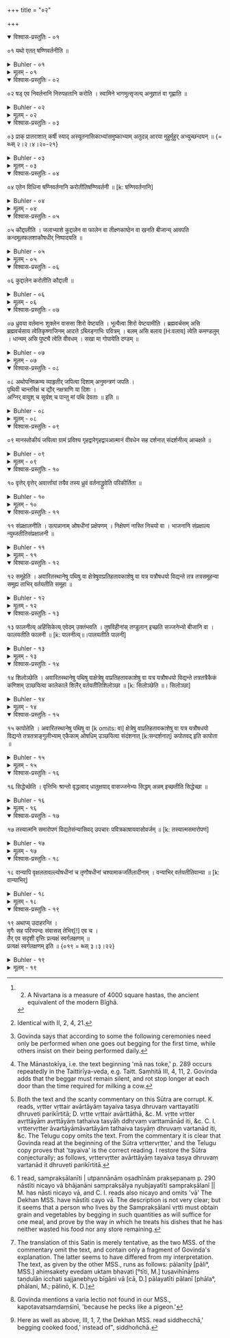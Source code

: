 +++
title = "०२"

+++
<details open><summary>विश्वास-प्रस्तुतिः - ०१</summary>

०१  यथो एतत् षण्णिवर्तनीति ॥
</details>

<details><summary>Buhler - ०१</summary>

1. As regards (the mode of subsistence called) Shaṇṇivartanī, (that) is (as follows):
</details>

<details><summary>मूलम् - ०१</summary>

०१  यथो एतत् षण्णिवर्तनीति ॥
</details>

<details open><summary>विश्वास-प्रस्तुतिः - ०२</summary>

०२  षड् एव निवर्तनानि निरुपहतानि करोति । स्वामिने भागमुत्सृजत्य् अनुज्ञातं वा गृह्णाति ॥
</details>

<details><summary>Buhler - ०२</summary>

2. He cultivates six Nivartanas (of) fallow (land); he gives a share to the owner (of the soil), or solicits his permission (to keep the whole produce). [^1] 


[^1]:  2. A Nivartana is a measure of 4000 square hastas, the ancient equivalent of the modern Bīghā.
</details>

<details><summary>मूलम् - ०२</summary>

०२  षड् एव निवर्तनानि निरुपहतानि करोति । स्वामिने भागमुत्सृजत्य् अनुज्ञातं वा गृह्णाति ॥
</details>

<details open><summary>विश्वास-प्रस्तुतिः - ०३</summary>

०३  प्राक् प्रातराशात् कर्षी स्याद् अस्यूतनासिकाभ्यांसमुष्काभ्याम् अतुदन्न् आरया मुहुर्मुहुर् अभ्युच्छन्दयन् ॥ {= ब्ध्स् २।२।४।२०-२१}
</details>

<details><summary>Buhler - ०३</summary>

3. Let him plough before breakfast with two bulls whose noses have not been pierced, not striking (them) with the goad, (but) frequently coaxing (them). [^2] 


[^2]:  Identical with II, 2, 4, 21.
</details>

<details><summary>मूलम् - ०३</summary>

०३  प्राक् प्रातराशात् कर्षी स्याद् अस्यूतनासिकाभ्यांसमुष्काभ्याम् अतुदन्न् आरया मुहुर्मुहुर् अभ्युच्छन्दयन् ॥ {= ब्ध्स् २।२।४।२०-२१}
</details>

<details open><summary>विश्वास-प्रस्तुतिः - ०४</summary>

०४  एतेन विधिना षण्निवर्तनानि करोतीतिषण्णिवर्तनी ॥ [k: षण्णिवर्तनानि]
</details>

<details><summary>Buhler - ०४</summary>

4. If he cultivates six Nivartanas in this manner (and subsists thereby), that is (the mode of living called) Shaṇṇivartanī (subsistence on six Nivartanas).
</details>

<details><summary>मूलम् - ०४</summary>

०४  एतेन विधिना षण्निवर्तनानि करोतीतिषण्णिवर्तनी ॥ [k: षण्णिवर्तनानि]
</details>

<details open><summary>विश्वास-प्रस्तुतिः - ०५</summary>

०५  कौद्दालीति । जलाभ्याशे कुद्दालेन वा फालेन वा तीक्ष्णकाष्ठेन वा खनति बीजान्य् आवपति कन्दमूलफलशाकौषधीर् निष्पादयति ॥
</details>

<details><summary>Buhler - ०५</summary>

5. (As regards the mode of subsistence called) Kauddālī, he digs up (the soil) near a water(-course or tank) with a spade, a ploughshare, or a pointed piece of wood, sows seed, (and) grows bulbs, roots, fruit, pot-herbs, and vegetables.
</details>

<details><summary>मूलम् - ०५</summary>

०५  कौद्दालीति । जलाभ्याशे कुद्दालेन वा फालेन वा तीक्ष्णकाष्ठेन वा खनति बीजान्य् आवपति कन्दमूलफलशाकौषधीर् निष्पादयति ॥
</details>

<details open><summary>विश्वास-प्रस्तुतिः - ०६</summary>

०६  कुद्दालेन करोतीति कौद्दाली ॥
</details>

<details><summary>Buhler - ०६</summary>

6. (If he thus) cultivates (land) with a spade (and lives on its produce), that is the (mode of life called) Kauddālī (subsistence by the spade). [^3] 


[^3]:  Govinda says that according to some the following ceremonies need only be performed when one goes out begging for the first time, while others insist on their being performed daily.
</details>

<details><summary>मूलम् - ०६</summary>

०६  कुद्दालेन करोतीति कौद्दाली ॥
</details>

<details open><summary>विश्वास-प्रस्तुतिः - ०७</summary>

०७  ध्रुवया वर्तमानः शुक्लेन वाससा शिरो वेष्टयति । भूत्यैत्वा शिरो वेष्टयामीति । ब्रह्मवर्चसम् असि ब्रह्मवर्चसाय त्वेतिकृष्णाजिनम् आदत्ते ऽब्लिङ्गाभिः पवित्रम् । बलम् असि बलाय [H:वलाय] त्वेति कमण्डलुम् । धान्यम् असि पुष्ट्यै त्वेति वीवधम् । सखा मा गोपायेति दण्डम् ॥
</details>

<details><summary>Buhler - ०७</summary>

7. He who lives by the (mode of subsistence called) Dhruvā, wraps up his head in a white dress (saying), 'For the sake of welfare I wrap thee up, O head,' (and) takes the skin of a black antelope (with the words), '(Thou art) spiritual pre-eminence, (I take thee) for the sake of spiritual pre-eminence;' the Pavitra (reciting) the Abliṅga texts; the water-pot (saying), 'Thou art strength, (I take) thee for [^4]  the sake of strength;' the yoke for carrying burdens (saying), 'Thou art grain, (I take) thee for the sake of prosperity;' the staff (saying), '(Thou art) a friend, protect me.'


[^4]:  The Mānastokīya, i.e. the text beginning 'mā nas toke,' p. 289 occurs repeatedly in the Taittirīya-veda, e.g. Taitt. Saṃhitā III, 4, 11, 2. Govinda adds that the beggar must remain silent, and rot stop longer at each door than the time required for milking a cow.
</details>

<details><summary>मूलम् - ०७</summary>

०७  ध्रुवया वर्तमानः शुक्लेन वाससा शिरो वेष्टयति । भूत्यैत्वा शिरो वेष्टयामीति । ब्रह्मवर्चसम् असि ब्रह्मवर्चसाय त्वेतिकृष्णाजिनम् आदत्ते ऽब्लिङ्गाभिः पवित्रम् । बलम् असि बलाय [H:वलाय] त्वेति कमण्डलुम् । धान्यम् असि पुष्ट्यै त्वेति वीवधम् । सखा मा गोपायेति दण्डम् ॥
</details>

<details open><summary>विश्वास-प्रस्तुतिः - ०८</summary>

०८  अथोपनिष्क्रम्य व्याहृतीर् जपित्वा दिशाम् अनुमन्त्रणं जपति ।  
पृथिवी चान्तरिक्षं च द्यौर् नक्षत्राणि या दिशः ।  
अग्निर् वायुश् च सूर्यश् च पान्तु मां पथि देवताः ॥ इति ॥
</details>

<details><summary>Buhler - ०८</summary>

8. On leaving (his hut), he mutters the Vyāhṛtis, and (afterwards the verse used for) hallowing the quarters of the horizon, 'May the earth, the middle sphere, the sky, the constellations, and all the quarters of the horizon, fire, air, and sun, (may all these) deities protect me on my road.'
</details>

<details><summary>मूलम् - ०८</summary>

०८  अथोपनिष्क्रम्य व्याहृतीर् जपित्वा दिशाम् अनुमन्त्रणं जपति ।  
पृथिवी चान्तरिक्षं च द्यौर् नक्षत्राणि या दिशः ।  
अग्निर् वायुश् च सूर्यश् च पान्तु मां पथि देवताः ॥ इति ॥
</details>

<details open><summary>विश्वास-प्रस्तुतिः - ०९</summary>

०९  मानस्तोकीयं जपित्वा ग्रामं प्रविश्य गृहद्वारेगृहद्वारआत्मानं वीवधेन सह दर्शनात् संदर्शनीत्य् आचक्षते ॥
</details>

<details><summary>Buhler - ०९</summary>

9. Because, after muttering the Mānastokīya (text) and entering the village, he shows himself with the yoke (on his shoulder) at the door of each house, they call it 'showing oneself.'
</details>

<details><summary>मूलम् - ०९</summary>

०९  मानस्तोकीयं जपित्वा ग्रामं प्रविश्य गृहद्वारेगृहद्वारआत्मानं वीवधेन सह दर्शनात् संदर्शनीत्य् आचक्षते ॥
</details>

<details open><summary>विश्वास-प्रस्तुतिः - १०</summary>

१०  वृत्तेर् वृत्तेर् अवार्त्तायां तयैव तस्य ध्रुवं वर्तनाद्ध्रुवेति परिकीर्तिता ॥
</details>

<details><summary>Buhler - १०</summary>

10. Because, if every (other) livelihood fails, he persistently (dhruvam) supports himself by this (mode of living), it is called Dhruvā (the unchangeable). [^5] 


[^5]:  Both the text and the scanty commentary on this Sūtra are corrupt. K. reads, vṛtter vṛttair avārtāyāṃ tayaiva tasya dhruvaṃ varttayatīti dhruveti parikīrtitā; D. vṛtte vṛttair avārttāthā, &c. M. vṛtte vṛtter avṛttāyām avṛttāyāṃ tathaiva tasyāḥ ddhṛvaṃ varttamānād iti, &c. C. I. vṛttervṛtter āvartāyāmāvartāyām tathaiva tasyāṃ dhruvaṃ vartanād iti, &c. The Telugu copy omits the text. From the commentary it is clear that Govinda read at the beginning of the Sūtra vṛttervṛtter,' and the Telugu copy proves that 'tayaiva' is the correct reading. I restore the Sūtra conjecturally; as follows, vṛttervṛtter avārttāyāṃ tayaiva tasya dhruvaṃ vartanād it dhruveti parikīrtitā.
</details>

<details><summary>मूलम् - १०</summary>

१०  वृत्तेर् वृत्तेर् अवार्त्तायां तयैव तस्य ध्रुवं वर्तनाद्ध्रुवेति परिकीर्तिता ॥
</details>

<details open><summary>विश्वास-प्रस्तुतिः - ११</summary>

११  संप्रक्षालनीति । उत्पन्नानाम् ओषधीनां प्रक्षेपणम् । निक्षेपणं नास्ति निचयो वा । भाजनानि संप्रक्षाल्य न्युब्जतीतिसंप्रक्षालनी ॥
</details>

<details><summary>Buhler - ११</summary>

11. (As regards the mode of life called) Samprakṣālanī, (if, in order to show that) there is no waste of the vegetable (substances) obtained nor [^6]  any hoarding, he turns the dishes, after washing them, upside down, (that is the livelihood called) Samprakṣālanī (living by washing).


[^6]:  1 read, samprakṣālanīti | utpannānām oṣadhīnām prakṣepaṇaṃ p. 290 nāstīti nicayo vā bhājanāni saṃprakṣālya nyubjayatīti samprakṣālanī || M. has nāsti nicayo vā, and C. I. reads also nicayo and omits 'vā' The Dekhan MSS. have nāstīti cayo vā. The description is not very clear; but it seems that a person who lives by the Samprakṣālanī vṛtti must obtain grain and vegetables by begging in such quantities as will suffice for one meal, and prove by the way in which he treats his dishes that he has neither wasted his food nor any store remaining.
</details>

<details><summary>मूलम् - ११</summary>

११  संप्रक्षालनीति । उत्पन्नानाम् ओषधीनां प्रक्षेपणम् । निक्षेपणं नास्ति निचयो वा । भाजनानि संप्रक्षाल्य न्युब्जतीतिसंप्रक्षालनी ॥
</details>

<details open><summary>विश्वास-प्रस्तुतिः - १२</summary>

१२  समूहेति । अवारितस्थानेषु पथिषु वा क्षेत्रेषुवाप्रतिहतावकाशेषु वा यत्र यत्रौषधयो विद्यन्ते तत्र तत्रसमूहन्या समुह्य ताभिर् वर्तयतीति समूहा ॥
</details>

<details><summary>Buhler - १२</summary>

12. As to the (mode of subsistence called) Samūhā, (if) he sweeps up (grain) with a broom in permitted places where (grain-bearing) plants are found, either on a road or in fields the access to which is not obstructed (by hedges), and lives on (what he has thus obtained), that (livelihood is called) Samūhā (living by sweeping).
</details>

<details><summary>मूलम् - १२</summary>

१२  समूहेति । अवारितस्थानेषु पथिषु वा क्षेत्रेषुवाप्रतिहतावकाशेषु वा यत्र यत्रौषधयो विद्यन्ते तत्र तत्रसमूहन्या समुह्य ताभिर् वर्तयतीति समूहा ॥
</details>

<details open><summary>विश्वास-प्रस्तुतिः - १३</summary>

१३  फालनीत्य् अहिंसिकेत्य् एवेदम् उक्तंभवति । तुषविहीनांस् तण्डुलान् इच्छति सज्जनेभ्यो बीजानि वा । फालयतीति फालनी ॥ [k: पालनीत्य्॥।पालयतीति पालनी]
</details>

<details><summary>Buhler - १३</summary>

13. As to the (mode of life called) Pālanī, it is also named Ahiṃsakā (not hurting), and the following (definition) is given. (If) he tries to obtain from virtuous men husked rice or seeds, and maintains (himself) thereby, that (is the mode of subsistence called) Pālanī. [^7] 


[^7]:  The translation of this Satin is merely tentative, as the two MSS. of the commentary omit the text, and contain only a fragment of Govinda's explanation. The latter seems to have differed from my interpretation. The text, as given by the other MSS., runs as follows: pālanīty [pāli°, MSS.] ahiṃsakety evedam uktam bhavati [°tīti, M.] tuṣavihīnāṃs taṇḍulān icchati sajjanebhyo bīgāni vā [cā, D.] pālayatīti pālanī [phāla°, phālani, M.; pālinō, K. D.]
</details>

<details><summary>मूलम् - १३</summary>

१३  फालनीत्य् अहिंसिकेत्य् एवेदम् उक्तंभवति । तुषविहीनांस् तण्डुलान् इच्छति सज्जनेभ्यो बीजानि वा । फालयतीति फालनी ॥ [k: पालनीत्य्॥।पालयतीति पालनी]
</details>

<details open><summary>विश्वास-प्रस्तुतिः - १४</summary>

१४  शिलोञ्छेति । अवारितस्थानेषु पथिषु वाक्षेत्रेषु वाप्रतिहतावकाशेषु वा यत्र यत्रौषधयो विद्यन्ते तत्रतत्रैकैकं कणिशम् उञ्छयित्वा कालेकाले शिलैर् वर्तयतीतिशिलोञ्छा ॥ [k: सिलोञ्छेति ॥। सिलोञ्छा]
</details>

<details><summary>Buhler - १४</summary>

14. As to the (mode of life called) Siloñchā, (if) he gleans single ears in permitted places where (grain-bearing) plants grow, on a road or in fields the access to which is not obstructed, and supports himself by (these) gleanings, (collected) from time to time, that (is the mode of subsistence called) Siloñchā (gleaning).
</details>

<details><summary>मूलम् - १४</summary>

१४  शिलोञ्छेति । अवारितस्थानेषु पथिषु वाक्षेत्रेषु वाप्रतिहतावकाशेषु वा यत्र यत्रौषधयो विद्यन्ते तत्रतत्रैकैकं कणिशम् उञ्छयित्वा कालेकाले शिलैर् वर्तयतीतिशिलोञ्छा ॥ [k: सिलोञ्छेति ॥। सिलोञ्छा]
</details>

<details open><summary>विश्वास-प्रस्तुतिः - १५</summary>

१५  कापोतेति । अवारितस्थानेषु पथिषु वा [k omits: वा] क्षेत्रेषु वाप्रतिहतावकाशेषु वा यत्र यत्रौषधयो विद्यन्ते तत्रतत्राङ्गुलीभ्याम् एकैकाम् ओषधिम् उञ्छयित्वा संदंशनात् [k:सन्दर्शनात्] कपोतवद् इति कापोता ॥
</details>

<details><summary>Buhler - १५</summary>

15. As to the (livelihood called) Kapotā, (if) he picks up with two fingers single grains in permitted places, where (grain-bearing) plants grow, either on the road or in fields the access to which is not obstructed, that (is called), because he acts like a pigeon, Kapotā (pigeon-life). [^8] 


[^8]:  Govinda mentions a varia lectio not found in our MSS., kapotavatsaṃdaṃśinī, 'because he pecks like a pigeon.'
</details>

<details><summary>मूलम् - १५</summary>

१५  कापोतेति । अवारितस्थानेषु पथिषु वा [k omits: वा] क्षेत्रेषु वाप्रतिहतावकाशेषु वा यत्र यत्रौषधयो विद्यन्ते तत्रतत्राङ्गुलीभ्याम् एकैकाम् ओषधिम् उञ्छयित्वा संदंशनात् [k:सन्दर्शनात्] कपोतवद् इति कापोता ॥
</details>

<details open><summary>विश्वास-प्रस्तुतिः - १६</summary>

१६  सिद्धेच्छेति । वृत्तिभिः श्रान्तो वृद्धत्वाद् धातुक्षयाद् वासज्जनेभ्यः सिद्धम् अन्नम् इच्छतीति सिद्धेच्छा ॥
</details>

<details><summary>Buhler - १६</summary>

16. As to (the mode of life called) Siddhoñchā, (if) tired with the (other) ways of subsistence, he asks, because he has become old or diseased, virtuous men for cooked food, that (is the livelihood called) Siddhoñchā (gleaning cooked food). [^9] 


[^9]:  Here as well as above, III, 1, 7, the Dekhan MSS. read siddhecchā,' begging cooked food,' instead of", siddhoñchā.
</details>

<details><summary>मूलम् - १६</summary>

१६  सिद्धेच्छेति । वृत्तिभिः श्रान्तो वृद्धत्वाद् धातुक्षयाद् वासज्जनेभ्यः सिद्धम् अन्नम् इच्छतीति सिद्धेच्छा ॥
</details>

<details open><summary>विश्वास-प्रस्तुतिः - १७</summary>

१७  तस्यात्मनि समारोपणं विद्यतेसंन्यासिवद् उपचारः पवित्रकाषायवासोवर्जम् ॥ [k: तस्यात्मसमारोपणं]
</details>

<details><summary>Buhler - १७</summary>

17. If (he adopts) the latter, he must reposit (the sacred fires) in his soul and behave like an ascetic, except (in using) the cloth for straining water and (wearing) a reddish-brown dress.
</details>

<details><summary>मूलम् - १७</summary>

१७  तस्यात्मनि समारोपणं विद्यतेसंन्यासिवद् उपचारः पवित्रकाषायवासोवर्जम् ॥ [k: तस्यात्मसमारोपणं]
</details>

<details open><summary>विश्वास-प्रस्तुतिः - १८</summary>

१८  वान्यापि वृक्षलतावल्ल्योषधीनां च तृणौषधीनां चश्यामाकजर्तिलादीनाम् । वन्याभिर् वर्तयतीतिवान्या ॥ [k: वान्याभिर्]
</details>

<details><summary>Buhler - १८</summary>

18. If he subsists on the produce of the forest, (the fruits) of trees, creepers. and lianas, and of grasses, such as wild millet (śyāmāka) and wild sesamum, that (is called) forest-life.
</details>

<details><summary>मूलम् - १८</summary>

१८  वान्यापि वृक्षलतावल्ल्योषधीनां च तृणौषधीनां चश्यामाकजर्तिलादीनाम् । वन्याभिर् वर्तयतीतिवान्या ॥ [k: वान्याभिर्]
</details>

<details open><summary>विश्वास-प्रस्तुतिः - १९</summary>

१९  अथाप्य् उदाहरन्ति ।  
मृगैः सह परिस्पन्दः संवासस् तेभिर्[!] एव च ।  
तैर् एव सदृशी वृत्तिः प्रत्यक्षं स्वर्गलक्षणम् ॥  
प्रत्यक्षं स्वर्गलक्षणम् इति ॥ {०१९  = ब्ध्स् ३।३।२२}
</details>

<details><summary>Buhler - १९</summary>

19. Now they quote also (the following verse): 'Moving about with the beasts, dwelling together with them, and maintaining oneself in a manner similar to theirs, that is clearly the road to heaven.'
</details>

<details><summary>मूलम् - १९</summary>

१९  अथाप्य् उदाहरन्ति ।  
मृगैः सह परिस्पन्दः संवासस् तेभिर्[!] एव च ।  
तैर् एव सदृशी वृत्तिः प्रत्यक्षं स्वर्गलक्षणम् ॥  
प्रत्यक्षं स्वर्गलक्षणम् इति ॥ {०१९  = ब्ध्स् ३।३।२२}
</details>
